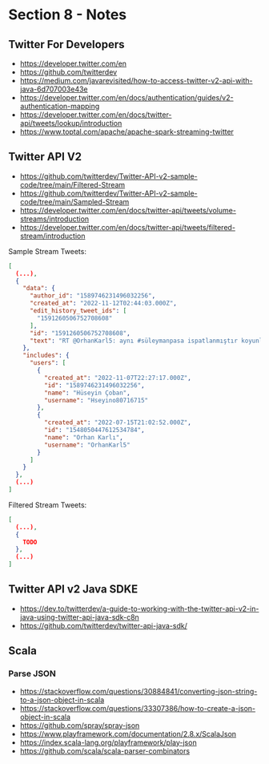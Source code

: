 # Section 8 - Notes

## Twitter For Developers

- https://developer.twitter.com/en
- https://github.com/twitterdev
- https://medium.com/javarevisited/how-to-access-twitter-v2-api-with-java-6d707003e43e
- https://developer.twitter.com/en/docs/authentication/guides/v2-authentication-mapping
- https://developer.twitter.com/en/docs/twitter-api/tweets/lookup/introduction
- https://www.toptal.com/apache/apache-spark-streaming-twitter

## Twitter API V2

- https://github.com/twitterdev/Twitter-API-v2-sample-code/tree/main/Filtered-Stream
- https://github.com/twitterdev/Twitter-API-v2-sample-code/tree/main/Sampled-Stream
- https://developer.twitter.com/en/docs/twitter-api/tweets/volume-streams/introduction
- https://developer.twitter.com/en/docs/twitter-api/tweets/filtered-stream/introduction

Sample Stream Tweets:

```json
[
  (...),
  {
    "data": {
      "author_id": "1589746231496032256",
      "created_at": "2022-11-12T02:44:03.000Z",
      "edit_history_tweet_ids": [
        "1591260506752708608"
      ],
      "id": "1591260506752708608",
      "text": "RT @OrhanKarl5: aynı #süleymanpasa ispatlanmıştır koyunları kendine sevseydik kadar #tekirdag  Sabırlı sandalye bana gunlerdir daha dedigin…"
    },
    "includes": {
      "users": [
        {
          "created_at": "2022-11-07T22:27:17.000Z",
          "id": "1589746231496032256",
          "name": "Hüseyin Çoban",
          "username": "Hseyino80716715"
        },
        {
          "created_at": "2022-07-15T21:02:52.000Z",
          "id": "1548050447612534784",
          "name": "Orhan Karlı",
          "username": "OrhanKarl5"
        }
      ]
    }
  },
  (...)
]
```

Filtered Stream Tweets:

```json
[
  (...),
  {
    TODO
  },
  (...)
]
```

## Twitter API v2 Java SDKE

- https://dev.to/twitterdev/a-guide-to-working-with-the-twitter-api-v2-in-java-using-twitter-api-java-sdk-c8n
- https://github.com/twitterdev/twitter-api-java-sdk/

## Scala

### Parse JSON

- https://stackoverflow.com/questions/30884841/converting-json-string-to-a-json-object-in-scala
- https://stackoverflow.com/questions/33307386/how-to-create-a-json-object-in-scala
- https://github.com/spray/spray-json
- https://www.playframework.com/documentation/2.8.x/ScalaJson
- https://index.scala-lang.org/playframework/play-json
- https://github.com/scala/scala-parser-combinators
